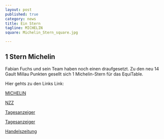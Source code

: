 ```yaml
---
layout: post
published: true
category: news
title: Ein Stern
tagline: MICHELIN
square: Michelin_Stern_square.jpg

---
```


## 1 Stern Michelin

Fabian Fuchs und sein Team haben noch einen draufgesetzt. Zu den neu 14 Gault Millau Punkten gesellt sich 1 Michelin-Stern für das EquiTable. 



Hier gehts zu den Links Link:

[MICHELIN](http://restaurant.michelin.de/category-guide-german/der-guide-michelin-aktuell)


[NZZ](http://www.nzz.ch/zuerich/jetzt-kommen-die-jungen-wilden-1.18432248)


[Tagesanzeiger](http://www.tagesanzeiger.ch/leben/essen-und-trinken/Schweiz-hat-die-meisten-Sterne/story/20439086)


[Tagesanzeiger](http://www.tagesanzeiger.ch/leben/essen-und-trinken/Wir-reservieren-unter-falschem-Namen/story/22442038#clicked0.3553353373426944)


[Handelszeitung](http://www.handelszeitung.ch/bildergalerie/das-sind-die-neuen-sterne-restaurants-der-schweiz)




